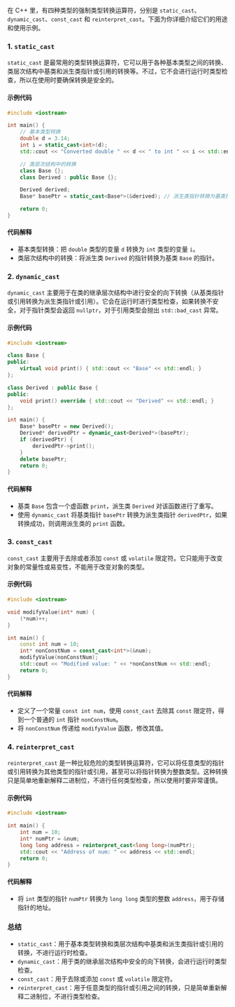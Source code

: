 在 C++ 里，有四种类型的强制类型转换运算符，分别是 `static_cast`、`dynamic_cast`、`const_cast` 和 `reinterpret_cast`。下面为你详细介绍它们的用途和使用示例。

### 1. `static_cast`
`static_cast` 是最常用的类型转换运算符，它可以用于各种基本类型之间的转换、类层次结构中基类和派生类指针或引用的转换等。不过，它不会进行运行时类型检查，所以在使用时要确保转换是安全的。

#### 示例代码
```cpp
#include <iostream>

int main() {
    // 基本类型转换
    double d = 3.14;
    int i = static_cast<int>(d);
    std::cout << "Converted double " << d << " to int " << i << std::endl;

    // 类层次结构中的转换
    class Base {};
    class Derived : public Base {};

    Derived derived;
    Base* basePtr = static_cast<Base*>(&derived); // 派生类指针转换为基类指针

    return 0;
}
```

#### 代码解释
- 基本类型转换：把 `double` 类型的变量 `d` 转换为 `int` 类型的变量 `i`。
- 类层次结构中的转换：将派生类 `Derived` 的指针转换为基类 `Base` 的指针。

### 2. `dynamic_cast`
`dynamic_cast` 主要用于在类的继承层次结构中进行安全的向下转换（从基类指针或引用转换为派生类指针或引用）。它会在运行时进行类型检查，如果转换不安全，对于指针类型会返回 `nullptr`，对于引用类型会抛出 `std::bad_cast` 异常。

#### 示例代码
```cpp
#include <iostream>

class Base {
public:
    virtual void print() { std::cout << "Base" << std::endl; }
};

class Derived : public Base {
public:
    void print() override { std::cout << "Derived" << std::endl; }
};

int main() {
    Base* basePtr = new Derived();
    Derived* derivedPtr = dynamic_cast<Derived*>(basePtr);
    if (derivedPtr) {
        derivedPtr->print();
    }
    delete basePtr;
    return 0;
}
```

#### 代码解释
- 基类 `Base` 包含一个虚函数 `print`，派生类 `Derived` 对该函数进行了重写。
- 使用 `dynamic_cast` 将基类指针 `basePtr` 转换为派生类指针 `derivedPtr`，如果转换成功，则调用派生类的 `print` 函数。

### 3. `const_cast`
`const_cast` 主要用于去除或者添加 `const` 或 `volatile` 限定符。它只能用于改变对象的常量性或易变性，不能用于改变对象的类型。

#### 示例代码
```cpp
#include <iostream>

void modifyValue(int* num) {
    (*num)++;
}

int main() {
    const int num = 10;
    int* nonConstNum = const_cast<int*>(&num);
    modifyValue(nonConstNum);
    std::cout << "Modified value: " << *nonConstNum << std::endl;
    return 0;
}
```

#### 代码解释
- 定义了一个常量 `const int num`，使用 `const_cast` 去除其 `const` 限定符，得到一个普通的 `int` 指针 `nonConstNum`。
- 将 `nonConstNum` 传递给 `modifyValue` 函数，修改其值。

### 4. `reinterpret_cast`
`reinterpret_cast` 是一种比较危险的类型转换运算符，它可以将任意类型的指针或引用转换为其他类型的指针或引用，甚至可以将指针转换为整数类型。这种转换只是简单地重新解释二进制位，不进行任何类型检查，所以使用时要非常谨慎。

#### 示例代码
```cpp
#include <iostream>

int main() {
    int num = 10;
    int* numPtr = &num;
    long long address = reinterpret_cast<long long>(numPtr);
    std::cout << "Address of num: " << address << std::endl;
    return 0;
}
```

#### 代码解释
- 将 `int` 类型的指针 `numPtr` 转换为 `long long` 类型的整数 `address`，用于存储指针的地址。

### 总结
- `static_cast`：用于基本类型转换和类层次结构中基类和派生类指针或引用的转换，不进行运行时检查。
- `dynamic_cast`：用于类的继承层次结构中安全的向下转换，会进行运行时类型检查。
- `const_cast`：用于去除或添加 `const` 或 `volatile` 限定符。
- `reinterpret_cast`：用于任意类型的指针或引用之间的转换，只是简单重新解释二进制位，不进行类型检查。 
